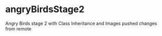 # angryBirdsStage2
Angry Birds stage 2 with Class Inheritance and Images
pushed changes from remote
